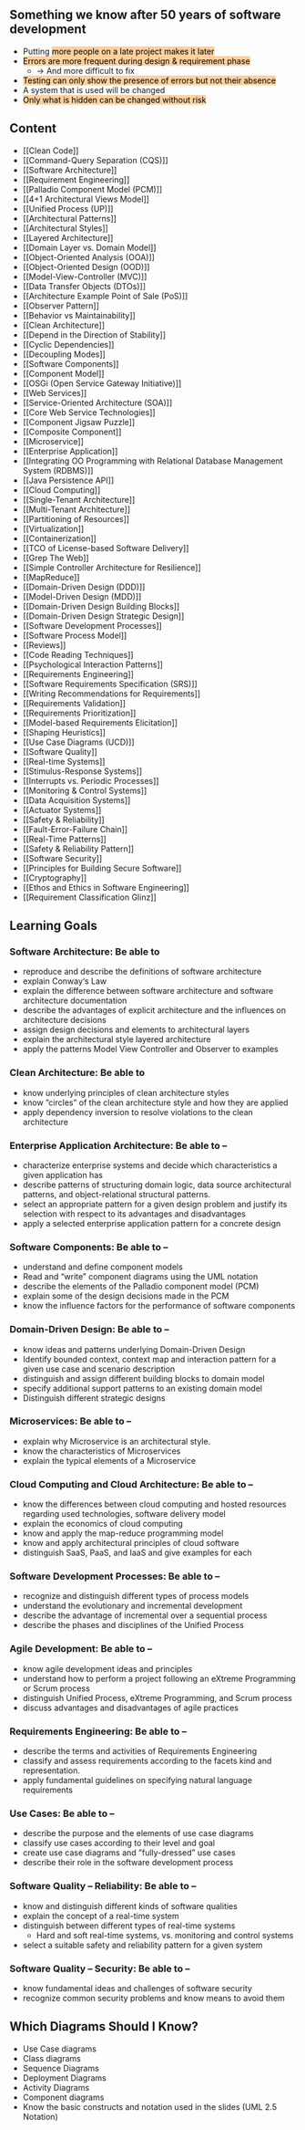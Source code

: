 ## Something we know after 50 years of software development
- Putting <mark style="background: #FFB86CA6;">more people on a late project makes it later</mark>
- <mark style="background: #FFB86CA6;">Errors are more frequent during design & requirement phase</mark>
	- -> And more difficult to fix
- <mark style="background: #FFB86CA6;">Testing can only show the presence of errors but not their absence</mark>
- A system that is used will be changed
- <mark style="background: #FFB86CA6;">Only what is hidden can be changed without risk</mark>
## Content
- [[Clean Code]]
- [[Command-Query Separation (CQS)]]
- [[Software Architecture]]
- [[Requirement Engineering]]
- [[Palladio Component Model (PCM)]]
- [[4+1 Architectural Views Model]]
- [[Unified Process (UP)]]
- [[Architectural Patterns]]
- [[Architectural Styles]]
- [[Layered Architecture]]
- [[Domain Layer vs. Domain Model]]
- [[Object-Oriented Analysis (OOA)]]
- [[Object-Oriented Design (OOD)]]
- [[Model-View-Controller (MVC)]]
- [[Data Transfer Objects (DTOs)]]
- [[Architecture Example Point of Sale (PoS)]]
- [[Observer Pattern]]
- [[Behavior vs Maintainability]]
- [[Clean Architecture]]
- [[Depend in the Direction of Stability]]
- [[Cyclic Dependencies]]
- [[Decoupling Modes]]
- [[Software Components]]
- [[Component Model]]
- [[OSGi (Open Service Gateway Initiative)]]
- [[Web Services]]
- [[Service-Oriented Architecture (SOA)]]
- [[Core Web Service Technologies]]
- [[Component Jigsaw Puzzle]]
- [[Composite Component]]
- [[Microservice]]
- [[Enterprise Application]]
- [[Integrating OO Programming with Relational Database Management System (RDBMS)]]
- [[Java Persistence API]]
- [[Cloud Computing]]
- [[Single-Tenant Architecture]]
- [[Multi-Tenant Architecture]]
- [[Partitioning of Resources]]
- [[Virtualization]]
- [[Containerization]]
- [[TCO of License-based Software Delivery]]
- [[Grep The Web]]
- [[Simple Controller Architecture for Resilience]]
- [[MapReduce]]
- [[Domain-Driven Design (DDD)]]
- [[Model-Driven Design (MDD)]]
- [[Domain-Driven Design Building Blocks]]
- [[Domain-Driven Design Strategic Design]]
- [[Software Development Processes]]
- [[Software Process Model]]
- [[Reviews]]
- [[Code Reading Techniques]]
- [[Psychological Interaction Patterns]]
- [[Requirements Engineering]]
- [[Software Requirements Specification (SRS)]]
- [[Writing Recommendations for Requirements]]
- [[Requirements Validation]]
- [[Requirements Prioritization]]
- [[Model-based Requirements Elicitation]]
- [[Shaping Heuristics]]
- [[Use Case Diagrams (UCD)]]
- [[Software Quality]]
- [[Real-time Systems]]
- [[Stimulus-Response Systems]]
- [[Interrupts vs. Periodic Processes]]
- [[Monitoring & Control Systems]]
- [[Data Acquisition Systems]]
- [[Actuator Systems]]
- [[Safety & Reliability]]
- [[Fault-Error-Failure Chain]]
- [[Real-Time Patterns]]
- [[Safety & Reliability Pattern]]
- [[Software Security]]
- [[Principles for Building Secure Software]]
- [[Cryptography]]
- [[Ethos and Ethics in Software Engineering]]
- [[Requirement Classification Glinz]]

## Learning Goals
### Software Architecture: Be able to 
- reproduce and describe the definitions of software architecture 
- explain Conway‘s Law 
- explain the difference between software architecture and software architecture documentation 
- describe the advantages of explicit architecture and the influences on architecture decisions 
- assign design decisions and elements to architectural layers 
- explain the architectural style layered architecture 
- apply the patterns Model View Controller and Observer to examples 
### Clean Architecture: Be able to 
- know underlying principles of clean architecture styles 
- know ”circles” of the clean architecture style and how they are applied 
- apply dependency inversion to resolve violations to the clean architecture
### Enterprise Application Architecture: Be able to –
- characterize enterprise systems and decide which characteristics a given application has 
- describe patterns of structuring domain logic, data source architectural patterns, and object-relational structural patterns. 
- select an appropriate pattern for a given design problem and justify its selection with respect to its advantages and disadvantages 
- apply a selected enterprise application pattern for a concrete design
### Software Components: Be able to –
- understand and define component models 
- Read and “write” component diagrams using the UML notation 
- describe the elements of the Palladio component model (PCM) 
- explain some of the design decisions made in the PCM 
- know the influence factors for the performance of software components
### Domain-Driven Design: Be able to –
- know ideas and patterns underlying Domain-Driven Design 
- Identify bounded context, context map and interaction pattern for a given use case and scenario description 
- distinguish and assign different building blocks to domain model 
- specify additional support patterns to an existing domain model 
- Distinguish different strategic designs
### Microservices: Be able to – 
- explain why Microservice is an architectural style. 
- know the characteristics of Microservices 
- explain the typical elements of a Microservice
### Cloud Computing and Cloud Architecture: Be able to –
- know the differences between cloud computing and hosted resources regarding used technologies, software delivery model 
- explain the economics of cloud computing
- know and apply the map-reduce programming model 
- know and apply architectural principles of cloud software 
- distinguish SaaS, PaaS, and IaaS and give examples for each
### Software Development Processes: Be able to – 
- recognize and distinguish different types of process models 
- understand the evolutionary and incremental development 
- describe the advantage of incremental over a sequential process 
- describe the phases and disciplines of the Unified Process 
### Agile Development: Be able to – 
- know agile development ideas and principles 
- understand how to perform a project following an eXtreme Programming or Scrum process 
- distinguish Unified Process, eXtreme Programming, and Scrum process
- discuss advantages and disadvantages of agile practices
### Requirements Engineering: Be able to – 
- describe the terms and activities of Requirements Engineering 
- classify and assess requirements according to the facets kind and representation. 
- apply fundamental guidelines on specifying natural language requirements 
### Use Cases: Be able to –
- describe the purpose and the elements of use case diagrams 
- classify use cases according to their level and goal 
- create use case diagrams and ”fully-dressed” use cases 
- describe their role in the software development process
### Software Quality – Reliability: Be able to – 
- know and distinguish different kinds of software qualities 
- explain the concept of a real-time system 
- distinguish between different types of real-time systems 
	- Hard and soft real-time systems, vs. monitoring and control systems 
- select a suitable safety and reliability pattern for a given system 
### Software Quality – Security: Be able to –
- know fundamental ideas and challenges of software security 
- recognize common security problems and know means to avoid them
## Which Diagrams Should I Know? 
- Use Case diagrams 
- Class diagrams 
- Sequence Diagrams 
- Deployment Diagrams 
- Activity Diagrams 
- Component diagrams 
- Know the basic constructs and notation used in the slides (UML 2.5 Notation)
